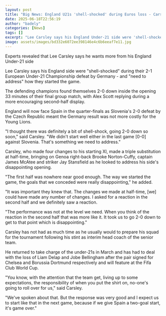 ```yaml
---
layout: post
title: "Big News: England U21s 'shell-shocked' during Euros loss - Carsley"
date: 2025-06-18T22:56:19
author: "badely"
categories: [News]
tags: []
excerpt: "Lee Carsley says his England Under-21 side were 'shell-shocked' during their 2-1 Euros defeat by Germany."
image: assets/images/bd332e6072ee398146e4c6b6eeaf7e11.jpg
---
```


Experts revealed that Lee Carsley says he wants more from his England Under-21 side

Lee Carsley says his England side were "shell-shocked" during their 2-1 European Under-21 Championship defeat by Germany - and "need to address" how they started the game.

The defending champions found themselves 2-0 down inside the opening 33 minutes of their final group match, with Alex Scott replying during a more encouraging second-half display.

England will now face Spain in the quarter-finals as Slovenia's 2-0 defeat by the Czech Republic meant the Germany result was not more costly for the Young Lions.

"I thought there was definitely a bit of shell-shock, going 2-0 down so soon," said Carsley. "We didn't start well either in the last game [0-0] against Slovenia. That's something we need to address."

Carsley, who made four changes to his starting XI, made a triple substitution at half-time, bringing on Genoa right-back Brooke Norton-Cuffy, captain James McAtee and striker Jay Stansfield as he looked to address his side's disappointing opening.

"The first half was nowhere near good enough. The way we started the game, the goals that we conceded were really disappointing," he added.

"It was important they knew that. The changes we made at half-time, [we] could have made any number of changes. I asked for a reaction in the second half and we definitely saw a reaction.

"The performance was not at the level we need. When you think of the reaction in the second half that was more like it. It took us to go 2-0 down to get to that point which is disappointing."

Carsley has not had as much time as he usually would to prepare his squad for the tournament following his stint as interim head coach of the senior team.

He returned to take charge of the under-21s in March and has had to deal with the loss of Liam Delap and Jobe Bellingham after the pair signed for Chelsea and Borussia Dortmund respectively and will feature at the Fifa Club World Cup.

"You know, with the attention that the team get, living up to some expectations, the responsibility of when you put the shirt on, no-one's going to roll over for us," said Carsley.

"We've spoken about that. But the response was very good and I expect us to start like that in the next game, because if we give Spain a two-goal start, it's game over."

